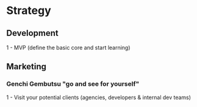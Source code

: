 # Strategy
## Development
1 - MVP (define the basic core and start learning)

## Marketing
### Genchi Gembutsu "go and see for yourself"
1 - Visit your potential clients (agencies, developers & internal dev teams)
